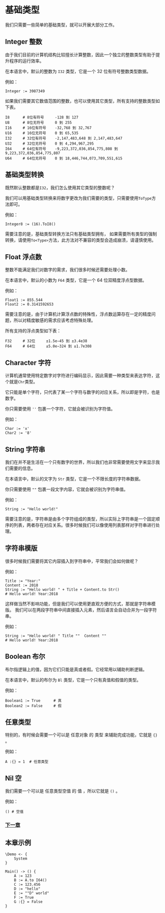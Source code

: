 # 基础类型
我们只需要一些简单的基础类型，就可以开展大部分工作。

## Integer 整数
由于我们目前的计算机结构比较擅长计算整数，因此一个独立的整数类型有助于提升程序的运行效率。

在本语言中，默认的整数为 `I32` 类型，它是一个 32 位有符号整数类型数据。

例如：
```
Integer := 3987349
```

如果我们需要其它数值范围的整数，也可以使用其它类型，所有支持的整数类型如下表。
```
I8      # 8位有符号  	-128 到 127
U8      # 8位无符号 	0 到 255
I16     # 16位有符号 	-32,768 到 32,767
U16     # 16位无符号 	0 到 65,535
I32     # 32位有符号 	-2,147,483,648 到 2,147,483,647
U32     # 32位无符号    0 到 4,294,967,295
I64     # 64位有符号    -9,223,372,036,854,775,808 到 9,223,372,036,854,775,807
U64     # 64位无符号    0 到 18,446,744,073,709,551,615
```
## 基础类型转换
既然默认整数都是`I32`，我们怎么使用其它类型的整数呢？

我们可以用基础类型转换来将数字更改为我们需要的类型，只需要使用`ToType`方法即可。

例如：
```
Integer8 := (16).ToI8()
```

需要注意的是，基础类型转换方法只有基础类型拥有，
如果需要所有类型的强制转换，请使用`To<Type>`方法，此方法对不兼容的类型会造成崩溃，请谨慎使用。

## Float 浮点数  
整数不能满足我们对数字的需求，我们很多时候还需要处理小数。

在本语言中，默认的小数为 `F64` 类型，它是一个 64 位双精度浮点型数据。

例如：
```
Float1 := 855.544
Float2 := 0.3141592653
```

需要注意的是，由于计算机计算浮点数的特殊性，浮点数运算存在一定的精度问题，所以对精度敏感的需求应该考虑特殊处理。

所有支持的浮点类型如下表：
```
F32     # 32位     ±1.5e−45 到 ±3.4e38
F64     # 64位     ±5.0e−324 到 ±1.7e308
```
## Character 字符
计算机通常使用特定数字对字符进行编码显示，因此需要一种类型来表达字符，这个就是`Chr`类型。

它只能是单个字符，只代表了某一个字符与数字的对应关系，所以即是字符，也是数字。

你只需要使用 `''` 包裹一个字符，它就会被识别为字符值。

例如：
```
Char := 'x'
Char2 := '8'
```
## String 字符串  
我们在并不是生活在一个只有数字的世界，所以我们也非常需要使用文字来显示我们需要的信息。

在本语言中，默认的文字为 `Str` 类型，它是一个不限长度的字符串数据。

你只需要使用 `""` 包裹一段文字内容，它就会被识别为字符串值。

例如：
```
String := "Hello world!"
```

需要注意的是，字符串是由多个字符组成的类型，所以实际上字符串是一个固定顺序的列表，两者存在对应关系。很多时候我们可以像使用列表那样对字符串进行处理。
## 字符串模版
很多时候我们需要将其它内容插入到字符串中，平常我们会如何做呢？

例如：
```
Title := "Year:"
Content := 2018
String := "Hello world! " + Title + Content.to Str()
# Hello world! Year:2018
```

这样做当然不影响功能，但是我们可以使用更直观方便的方式，那就是字符串模版。
我们可以在两段字符串中间直接插入元素，然后语言会自动合并为一段字符串。

例如：
```
String := "Hello world! " Title ""  Content ""
# Hello world! Year:2018 
```
## Boolean 布尔  
布尔指逻辑上的值，因为它们只能是真或者假。它经常用以辅助判断逻辑。

在本语言中，默认的布尔为 `Bl` 类型，它是一个只有真值和假值的类型。

例如：
```
Boolean1 := True      # 真  
Boolean2 := False     # 假  
```
## 任意类型  
特别的，有时候会需要一个可以是 任意对象 的 类型 来辅助完成功能，它就是 `{}` 。

例如：
```
A :{} = 1  # 任意类型
```
## Nil 空 
我们需要一个可以是 任意类型空值 的 值 ，所以它就是 `()` 。

例如：
```
() # 空值
```

### [下一章](operator.md)

## 本章示例
```
\Demo <- {
    System
}

Main() -> () {
    A := 123
    B := A.to I64()
    C := 123.456
    D := "hello"
    E := ""D" world"
    F := True
    G :{} = False
}
```
